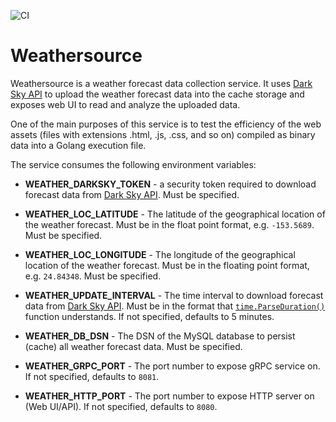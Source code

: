 ![CI](https://github.com/danilvpetrov/weathersource/workflows/CI/badge.svg)

# Weathersource

Weathersource is a weather forecast data collection service. It uses [Dark Sky API](https://darksky.net/dev/docs) to upload the weather forecast data into the
cache storage and exposes web UI to read and analyze the uploaded data.

One of the main purposes of this service is to test the efficiency of the web
assets (files with extensions .html, .js, .css, and so on) compiled as binary
data into a Golang execution file.

The service consumes the following environment variables:

- **WEATHER_DARKSKY_TOKEN** - a security token required to download forecast
  data from [Dark Sky API](https://darksky.net/dev/docs). Must be specified.

- **WEATHER_LOC_LATITUDE** - The latitude of the geographical location of the
  weather forecast. Must be in the float point format, e.g. `-153.5689`. Must be
  specified.

- **WEATHER_LOC_LONGITUDE** - The longitude of the geographical location of the
  weather forecast. Must be in the floating point format, e.g. `24.84348`. Must
  be specified.

- **WEATHER_UPDATE_INTERVAL** - The time interval to download forecast data from
  [Dark Sky API](https://darksky.net/dev/docs). Must be in the format that
  [`time.ParseDuration()`](https://golang.org/pkg/time/#ParseDuration) function
  understands. If not specified, defaults to 5 minutes.

- **WEATHER_DB_DSN** - The DSN of the MySQL database to persist (cache) all
  weather forecast data. Must be specified.

- **WEATHER_GRPC_PORT** - The port number to expose gRPC service on. If not
  specified, defaults to `8081`.

- **WEATHER_HTTP_PORT** - The port number to expose HTTP server on (Web UI/API).
  If not specified, defaults to `8080`.




